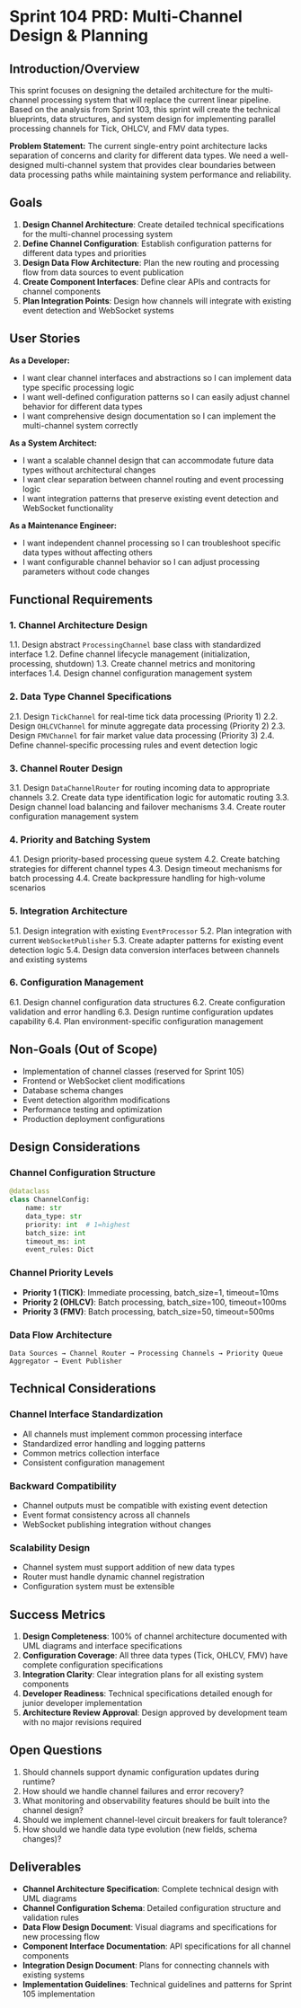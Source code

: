# Sprint 104 PRD: Multi-Channel Design & Planning

## Introduction/Overview

This sprint focuses on designing the detailed architecture for the multi-channel processing system that will replace the current linear pipeline. Based on the analysis from Sprint 103, this sprint will create the technical blueprints, data structures, and system design for implementing parallel processing channels for Tick, OHLCV, and FMV data types.

**Problem Statement:** The current single-entry point architecture lacks separation of concerns and clarity for different data types. We need a well-designed multi-channel system that provides clear boundaries between data processing paths while maintaining system performance and reliability.

## Goals

1. **Design Channel Architecture**: Create detailed technical specifications for the multi-channel processing system
2. **Define Channel Configuration**: Establish configuration patterns for different data types and priorities
3. **Design Data Flow Architecture**: Plan the new routing and processing flow from data sources to event publication
4. **Create Component Interfaces**: Define clear APIs and contracts for channel components
5. **Plan Integration Points**: Design how channels will integrate with existing event detection and WebSocket systems

## User Stories

**As a Developer:**
- I want clear channel interfaces and abstractions so I can implement data type specific processing logic
- I want well-defined configuration patterns so I can easily adjust channel behavior for different data types
- I want comprehensive design documentation so I can implement the multi-channel system correctly

**As a System Architect:**
- I want a scalable channel design that can accommodate future data types without architectural changes
- I want clear separation between channel routing and event processing logic
- I want integration patterns that preserve existing event detection and WebSocket functionality

**As a Maintenance Engineer:**
- I want independent channel processing so I can troubleshoot specific data types without affecting others
- I want configurable channel behavior so I can adjust processing parameters without code changes

## Functional Requirements

### 1. Channel Architecture Design
1.1. Design abstract `ProcessingChannel` base class with standardized interface
1.2. Define channel lifecycle management (initialization, processing, shutdown)
1.3. Create channel metrics and monitoring interfaces
1.4. Design channel configuration management system

### 2. Data Type Channel Specifications
2.1. Design `TickChannel` for real-time tick data processing (Priority 1)
2.2. Design `OHLCVChannel` for minute aggregate data processing (Priority 2)
2.3. Design `FMVChannel` for fair market value data processing (Priority 3)
2.4. Define channel-specific processing rules and event detection logic

### 3. Channel Router Design
3.1. Design `DataChannelRouter` for routing incoming data to appropriate channels
3.2. Create data type identification logic for automatic routing
3.3. Design channel load balancing and failover mechanisms
3.4. Create router configuration management system

### 4. Priority and Batching System
4.1. Design priority-based processing queue system
4.2. Create batching strategies for different channel types
4.3. Design timeout mechanisms for batch processing
4.4. Create backpressure handling for high-volume scenarios

### 5. Integration Architecture
5.1. Design integration with existing `EventProcessor`
5.2. Plan integration with current `WebSocketPublisher`
5.3. Create adapter patterns for existing event detection logic
5.4. Design data conversion interfaces between channels and existing systems

### 6. Configuration Management
6.1. Design channel configuration data structures
6.2. Create configuration validation and error handling
6.3. Design runtime configuration updates capability
6.4. Plan environment-specific configuration management

## Non-Goals (Out of Scope)

- Implementation of channel classes (reserved for Sprint 105)
- Frontend or WebSocket client modifications
- Database schema changes
- Event detection algorithm modifications
- Performance testing and optimization
- Production deployment configurations

## Design Considerations

### Channel Configuration Structure
```python
@dataclass
class ChannelConfig:
    name: str
    data_type: str
    priority: int  # 1=highest
    batch_size: int
    timeout_ms: int
    event_rules: Dict
```

### Channel Priority Levels
- **Priority 1 (TICK)**: Immediate processing, batch_size=1, timeout=10ms
- **Priority 2 (OHLCV)**: Batch processing, batch_size=100, timeout=100ms  
- **Priority 3 (FMV)**: Batch processing, batch_size=50, timeout=500ms

### Data Flow Architecture
```
Data Sources → Channel Router → Processing Channels → Priority Queue Aggregator → Event Publisher
```

## Technical Considerations

### Channel Interface Standardization
- All channels must implement common processing interface
- Standardized error handling and logging patterns
- Common metrics collection interface
- Consistent configuration management

### Backward Compatibility
- Channel outputs must be compatible with existing event detection
- Event format consistency across all channels
- WebSocket publishing integration without changes

### Scalability Design
- Channel system must support addition of new data types
- Router must handle dynamic channel registration
- Configuration system must be extensible

## Success Metrics

1. **Design Completeness**: 100% of channel architecture documented with UML diagrams and interface specifications
2. **Configuration Coverage**: All three data types (Tick, OHLCV, FMV) have complete configuration specifications
3. **Integration Clarity**: Clear integration plans for all existing system components
4. **Developer Readiness**: Technical specifications detailed enough for junior developer implementation
5. **Architecture Review Approval**: Design approved by development team with no major revisions required

## Open Questions

1. Should channels support dynamic configuration updates during runtime?
2. How should we handle channel failures and error recovery?
3. What monitoring and observability features should be built into the channel design?
4. Should we implement channel-level circuit breakers for fault tolerance?
5. How should we handle data type evolution (new fields, schema changes)?

## Deliverables

- **Channel Architecture Specification**: Complete technical design with UML diagrams
- **Channel Configuration Schema**: Detailed configuration structure and validation rules
- **Data Flow Design Document**: Visual diagrams and specifications for new processing flow
- **Component Interface Documentation**: API specifications for all channel components
- **Integration Design Document**: Plans for connecting channels with existing systems
- **Implementation Guidelines**: Technical guidelines and patterns for Sprint 105 implementation